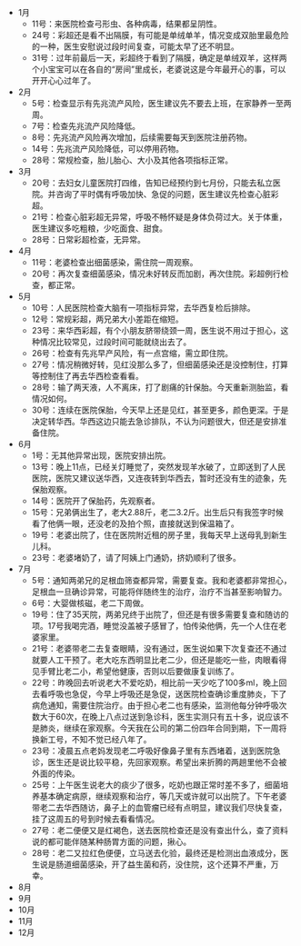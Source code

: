 - 1月
  - 11号：来医院检查弓形虫、各种病毒，结果都呈阴性。
  - 24号：彩超还是看不出隔膜，有可能是单绒单羊，情况变成双胎里最危险的一种，医生安慰说过段时间复查，可能太早了还不明显。
  - 31号：过年前最后一天，彩超终于看到了隔膜，确定是单绒双羊，这样两个小宝宝可以在各自的“房间”里成长，老婆说这是今年最开心的事，可以开开心心过年了。
- 2月
  - 5号：检查显示有先兆流产风险，医生建议先不要去上班，在家静养一至两周。
  - 7号：检查先兆流产风险降低。
  - 8号：先兆流产风险再次增加，后续需要每天到医院注册药物。
  - 14号：先兆流产风险降低，可以停用药物。
  - 28号：常规检查，胎儿胎心、大小及其他各项指标正常。
- 3月
  - 20号：去妇女儿童医院打四维，告知已经预约到七月份，只能去私立医院。并咨询了平时偶有呼吸加快、急促的问题，医生建议先检查心脏彩超。
  - 21号：检查心脏彩超无异常，呼吸不畅怀疑是身体负荷过大。关于体重，医生建议多吃粗粮，少吃面食、甜食。
  - 28号：日常彩超检查，无异常。
- 4月
  - 11号：老婆检查出细菌感染，需住院一周观察。
  - 20号：再次复查细菌感染，情况未好转反而加剧，再次住院。彩超例行检查，都正常。
- 5月
  - 10号：人民医院检查大脑有一项指标异常，去华西复检后排除。
  - 12号：常规彩超，两兄弟大小差距在缩短。
  - 23号：来华西彩超，有个小朋友脐带绕颈一周，医生说不用过于担心，这种情况比较常见，过段时间可能就绕出去了。
  - 26号：检查有先兆早产风险，有一点宫缩，需立即住院。
  - 27号：情况稍微好转，见红没那么多了，但细菌感染还是没控制住，打算等控制住了再去华西检查看看。
  - 28号：输了两天液，人不离床，打了剧痛的针保胎。今天重新测胎监，看情况如何。
  - 30号：连续在医院保胎，今天早上还是见红，甚至更多，颜色更深。于是决定转华西。华西这边只能去急诊排队，不认为问题很大，但还是安排准备住院。
- 6月
  - 1号：无其他异常出现，医院安排出院。
  - 13号：晚上11点，已经关灯睡觉了，突然发现羊水破了，立即送到了人民医院，医院又建议送华西，又连夜转到华西去，暂时还没有生的迹象，先保胎观察。
  - 14号：医院开了保胎药，先观察者。
  - 15号：兄弟俩出生了，老大2.88斤，老二3.2斤。出生后只有我签字时候看了他俩一眼，还没老的及拍个照，直接就送到保温箱了。
  - 19号：老婆出院了，住在医院附近租的房子里，我每天早上送母乳到新生儿科。
  - 23号：老婆堵奶了，请了阿姨上门通奶，挤奶顺利了很多。
- 7月
  - 5号：通知两弟兄的足根血筛查都异常，需要复查。我和老婆都非常担心，足根血一旦确诊异常，可能将伴随终生的治疗，治疗不当甚至影响智力。
  - 6号：大婴做核磁，老二下周做。
  - 19号：住了35天院，两弟兄终于出院了，但还是有很多需要复查和随访的项。17号我喝完酒，睡觉没盖被子感冒了，怕传染他俩，先一个人住在老婆家里。
  - 21号：老婆带老二去复查眼睛，没有通过，医生说如果下次复查还不通过就要人工干预了。老大吃东西明显比老二少，但还是能吃一些，肉眼看得见手臂比老二小，希望他健康，否则以后要做康复训练了。
  - 22号：昨晚回去听说老大不爱吃奶，相比前一天少吃了100多ml，晚上回去看呼吸也急促，今早上呼吸还是急促，送医院检查确诊重度肺炎，下了病危通知，需要住院治疗。由于担心老二也有感染，监测他每分钟呼吸次数大于60次，在晚上八点过送到急诊科，医生实测只有五十多，说应该不是肺炎，继续在家观察。今天我在公司的第二份四年合同到期，下一周将换新工号，不知不觉已经八年了。
  - 23号：凌晨五点老妈发现老二呼吸好像鼻子里有东西堵着，送到医院急诊，医生还是说比较平稳，先回家观察。希望出来折腾的两趟里他不会被外面的传染。
  - 25号：上午医生说老大的痰少了很多，吃奶也跟正常时差不多了，细菌培养基本确定病原，继续观察和治疗，等几天或许就可以出院了。下午老婆带老二去华西随访，鼻子上的血管瘤已经有点明显，建议我们尽快复查，挂了这周五的号到时候去看看情况。
  - 27号：老二便便又是红褐色，送去医院检查还是没有查出什么，查了资料说的都可能伴随某种肠胃方面的问题，揪心。
  - 28号：老二又拉红色便便，立马送去化验，最终还是检测出血液成分，医生说是肠道细菌感染，开了益生菌和药，没住院，这个还算不严重，万幸。
- 8月
- 9月
- 10月
- 11月
- 12月
